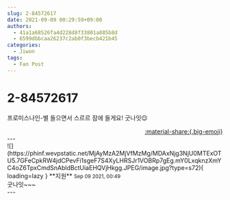 ```yaml
---
slug: 2-84572617
date: 2021-09-09 00:29:59+09:00
authors:
  - 41a1a68526fa4d228d8f33801a885b8d
  - 6599dbbcaa26237c2ab0f3becb421b45
categories:
  - Jiwon
tags:
  - Fan Post
---
```


# 2-84572617

<div class="post-container" markdown="1">
<div class="content-container md-sidebar__scrollwrap" markdown="1">

프로미스나인-별 들으면서 스르르 잠에 들게요! 굿나잇😌

</div>
</div>

<div style="text-align: right;" markdown="1">
<a href="https://weverse.io/fromis9/fanpost/2-84572617" style="text-align: right;">:material-share:{.big-emoji}</a>
</div>
---

<div class="comments-container md-sidebar__scrollwrap" markdown="1">
<div class="comment" markdown="1">
<div class='id-container' markdown="1">
![](https://phinf.wevpstatic.net/MjAyMzA2MjVfMzMg/MDAxNjg3NjU0MTExOTU5.7GFeCpkRW4jdCPevFi1sgeF7S4XyLHRSJr1VOBRp7gEg.mY0LxqknzXmYC4oZ6TpxCmdSnAbldBctUiaEHQVjHkgg.JPEG/image.jpg?type=s72){ loading=lazy }
**<span class="artist">지원</span>** <small>Sep 09 2021, 00:49</small><br>
</div>
<div class='comment-body' markdown="1">
굿나잇~~~
</div>
</div>
</div>
---
